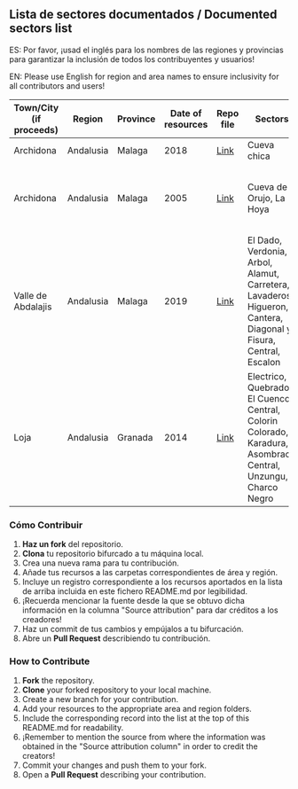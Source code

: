 ## Lista de sectores documentados / Documented sectors list

ES: Por favor, ¡usad el inglés para los nombres de las regiones y provincias para garantizar la inclusión de todos los contribuyentes y usuarios!

EN: Please use English for region and area names to ensure inclusivity for all contributors and users!

| Town/City (if proceeds) | Region    | Province | Date of resources | Repo file                                                                 | Sectors                                                                                                        | Source attribution                                                                                                                          |
| ----------------------- | --------- | -------- | ----------------- | ------------------------------------------------------------------------- | -------------------------------------------------------------------------------------------------------------- | ------------------------------------------------------------------------------------------------------------------------------------------- |
| Archidona               | Andalusia | Malaga   | 2018              | [Link](./Spain/Andalusia/Malaga/Archidona/archidona_cueva_chica.png)      | Cueva chica                                                                                                    | [Bernabe Fernandez](https://bernabefernandez.com/sector-cueva-chica/)                                                                       |
| Archidona               | Andalusia | Malaga   | 2005              | [Link](./Spain/Andalusia/Malaga/Archidona/archidona_cueva_orujo-hoya.jpg) | Cueva de Orujo, La Hoya                                                                                        | [Andalucia. Guia de escalada deportiva - Ediciones Desnivel](https://www.desnivel.com/librosdesnivel/andalucia-guia-de-escalada-deportiva/) |
| Valle de Abdalajis      | Andalusia | Malaga   | 2019              | [Link](./Spain/Andalusia/Malaga/Valle%20de%20Abdalajis/guia-escalada.pdf) | El Dado, Verdonia, Arbol, Alamut, Carretera, Lavaderos, Higueron, Cantera, Diagonal y Fisura, Central, Escalon | [Ayuntamiento de Valle de Abdalajis](https://www.valledeabdalajis.es/9508/escalada)                                                         |
| Loja                    | Andalusia | Granada  | 2014              | [Link](./Spain/Andalusia/Granada/Loja/dossier_escalada_es.pdf)            | Electrico, Quebrados, El Cuenco, Central, Colorin Colorado, Karadura, Asombrao Central, Unzungu, Charco Negro  | Guia de escalada deportiva "Andalucia" - David Munilla Fauro                                                                                |

### Cómo Contribuir

1. **Haz un fork** del repositorio.
2. **Clona** tu repositorio bifurcado a tu máquina local.
3. Crea una nueva rama para tu contribución.
4. Añade tus recursos a las carpetas correspondientes de área y región.
5. Incluye un registro correspondiente a los recursos aportados en la lista de arriba incluida en este fichero README.md por legibilidad.
6. ¡Recuerda mencionar la fuente desde la que se obtuvo dicha información en la columna "Source attribution" para dar créditos a los creadores!
7. Haz un commit de tus cambios y empújalos a tu bifurcación.
8. Abre un **Pull Request** describiendo tu contribución.

### How to Contribute

1. **Fork** the repository.
2. **Clone** your forked repository to your local machine.
3. Create a new branch for your contribution.
4. Add your resources to the appropriate area and region folders.
5. Include the corresponding record into the list at the top of this README.md for readability.
6. ¡Remember to mention the source from where the information was obtained in the "Source attribution column" in order to credit the creators!
7. Commit your changes and push them to your fork.
8. Open a **Pull Request** describing your contribution.
